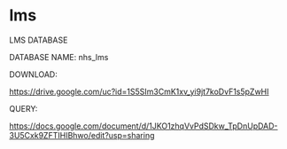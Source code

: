 # lms

LMS DATABASE

DATABASE NAME: nhs_lms

DOWNLOAD:

https://drive.google.com/uc?id=1S5SIm3CmK1xv_yi9jt7koDvF1s5pZwHI

QUERY:

https://docs.google.com/document/d/1JKO1zhqVvPdSDkw_TpDnUpDAD-3U5Cxk9ZFTIHIBhwo/edit?usp=sharing
